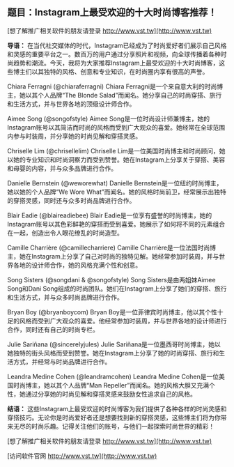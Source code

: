 ## **题目：Instagram上最受欢迎的十大时尚博客推荐！**

[想了解推广相关软件的朋友请登录 http://www.vst.tw](http://www.vst.tw)

**导语：**
在当代社交媒体的时代，Instagram已经成为了时尚爱好者们展示自己风格和灵感的重要平台之一。数百万的用户通过分享照片和视频，向全球传播着各种时尚趋势和潮流。今天，我将为大家推荐Instagram上最受欢迎的十大时尚博客，这些博主们以其独特的风格、创意和专业知识，在时尚圈内享有很高的声誉。

Chiara Ferragni (@chiaraferragni)
Chiara Ferragni是一个来自意大利的时尚博主，她以其个人品牌“The Blonde Salad”而闻名。她分享自己的时尚穿搭、旅行和生活方式，并与世界各地的顶级设计师合作。

Aimee Song (@songofstyle)
Aimee Song是一位时尚设计师兼博主，她的Instagram账号以其简洁而时尚的风格而受到广大观众的喜爱。她经常在全球范围内参与时装周，并分享她的时尚见解和穿搭灵感。

Chriselle Lim (@chrisellelim)
Chriselle Lim是一位美国时尚博主和时尚顾问，她以她的专业知识和时尚洞察力而受到赞誉。她在Instagram上分享关于穿搭、美容和母婴的内容，并与众多品牌进行合作。

Danielle Bernstein (@weworewhat)
Danielle Bernstein是一位纽约时尚博主，她以她的个人品牌“We Wore What”而闻名。她的风格时尚前卫，经常展示出独特的穿搭灵感，同时还与众多时尚品牌进行合作。

Blair Eadie (@blaireadiebee)
Blair Eadie是一位享有盛誉的时尚博主，她的Instagram账号以其色彩鲜艳的穿搭而受到喜爱。她展示了如何将不同的元素组合在一起，创造出令人眼花缭乱的时尚造型。

Camille Charrière (@camillecharriere)
Camille Charrière是一位法国时尚博主，她在Instagram上分享了自己对时尚的独特见解。她经常参加时装周，并与世界各地的设计师合作，她的风格充满个性和创意。

Song Sisters (@songdani & @songofstyle)
Song Sisters是由两姐妹Aimee Song和Dani Song组成的时尚团队。她们在Instagram上分享了她们的穿搭、旅行和生活方式，并与众多时尚品牌进行合作。

Bryan Boy (@bryanboycom)
Bryan Boy是一位菲律宾时尚博主，他以其个性十足的风格而受到广大观众的喜爱。他经常参加时装周，并与世界各地的设计师进行合作，同时还有自己的时尚专栏。

Julie Sariñana (@sincerelyjules)
Julie Sariñana是一位墨西哥时尚博主，她以她独特的街头风格而受到赞誉。她在Instagram上分享了她的时尚穿搭、旅行和生活方式，并经常与时尚品牌进行合作。

Leandra Medine Cohen (@leandramcohen)
Leandra Medine Cohen是一位美国时尚博主，她以其个人品牌“Man Repeller”而闻名。她的风格大胆又充满个性，她通过分享她的时尚见解和穿搭灵感来鼓励女性追求自己的风格。

**结语：**
这些Instagram上最受欢迎的时尚博客为我们提供了各种各样的时尚灵感和穿搭技巧。无论你是时尚爱好者还是想要找到新的穿搭灵感，这些博主们将为你带来无尽的时尚乐趣。记得关注他们的账号，与他们一起探索时尚世界的精彩！

[想了解推广相关软件的朋友请登录 http://www.vst.tw](http://www.vst.tw)


[访问软件官网 http://www.vst.tw](http://www.vst.tw)
